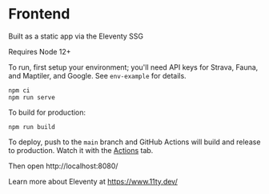 # Frontend

Built as a static app via the Eleventy SSG

Requires Node 12+

To run, first setup your environment; you'll need API keys for Strava, Fauna, and Maptiler, and Google. See `env-example` for details.

```
npm ci
npm run serve
```

To build for production:

```
npm run build
```

To deploy, push to the `main` branch and GitHub Actions will build and release to production. Watch it with the [Actions](https://github.com/mattdsteele/strava-segment-trends/actions) tab.

Then open http://localhost:8080/

Learn more about Eleventy at https://www.11ty.dev/
